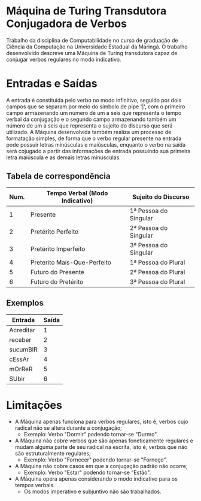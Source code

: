 # Máquina de Turing Transdutora Conjugadora de Verbos
Trabalho da disciplina de Computabilidade no curso de graduação de Ciência da Computação na Universidade Estadual da Maringá.
O trabalho desenvolvido descreve uma Máquina de Turing transdutora capaz de conjugar verbos regulares no modo indicativo.

# Entradas e Saídas

A entrada é constituída pelo verbo no modo infinitivo, seguido por dois campos que se separam por meio do símbolo de pipe '|', com o primeiro campo armazenando um número de um a seis que representa o tempo verbal da conjugação e o segundo campo armazenando também um número de um a seis que representa o sujeito do discurso que será utilizado.
A Máquina desenvolvida também realiza um processo de formatação simples, de forma que o verbo regular presente na entrada pode possuir letras minúsculas e maiúsculas, enquanto o verbo na saída será cojugado a partir das informações de entrada possuindo sua primeira letra maiúscula e as demais letras minúsculas.

## Tabela de correspondência

|  Num. | Tempo Verbal (Modo Indicativo) | Sujeito do Discurso    |
| ----- | ------------------------------ | ---------------------- |
|   1   | Presente                       | 1ª Pessoa do Singular  |
|   2   | Pretérito Perfeito             | 2ª Pessoa do Singular  |
|   3   | Pretérito Imperfeito           | 3ª Pessoa do Singular  |
|   4   | Pretérito Mais-Que-Perfeito    | 1ª Pessoa do Plural    |
|   5   | Futuro do Presente             | 2ª Pessoa do Plural    |
|   6   | Futuro do Pretérito            | 3ª Pessoa do Plural    |

## Exemplos

| Entrada        | Saída      |
| -------------- | ---------- |
| Acreditar|1|3  | Acredita   |
| receber|2|1    | Recebi     |
| sucumBIR|3|6   | Sucumbiam  |
| cEssAr|4|2     | Cessaras   |
| mOrReR|5|4     | Morreremos |
| SUbir|6|5      | Subiríeis  |

# Limitações

* A Máquina apenas funciona para verbos regulares, isto é, verbos cujo radical não se altera durante a conjugação;
  - Exemplo: Verbo "Dormir" podendo tornar-se "Durmo".
* A Máquina não cobre verbos que são apenas foneticamente regulares e mudam alguma parte de seu radical na escrita, isto é, verbos que não são estruturalmente regulares;
  - Exemplo: Verbo "Fornecer" podendo tornar-se "Forneço".
* A Máquina não cobre casos em que a conjugação padrão não ocorre;
  - Exemplo: Verbo "Estar" podendo tornar-se "Estão".
* A Máquina opera apenas considerando o modo indicativo para os tempos verbais.
  - Os modos imperativo e subjuntivo não são trabalhados.